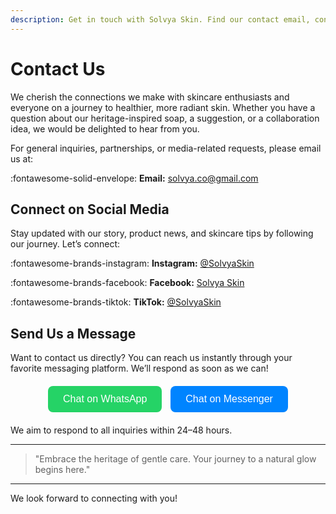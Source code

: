 ```yaml
---
description: Get in touch with Solvya Skin. Find our contact email, connect with us on Instagram and Facebook, or chat directly via WhatsApp and Messenger for inquiries. We're based in the Philippines and ready to help.
---
```

# Contact Us

We cherish the connections we make with skincare enthusiasts and everyone on a journey to healthier, more radiant skin. Whether you have a question about our heritage-inspired soap, a suggestion, or a collaboration idea, we would be delighted to hear from you.

For general inquiries, partnerships, or media-related requests, please email us at:

 :fontawesome-solid-envelope: **Email:** [solvya.co@gmail.com](mailto:solvya.co@gmail.com)

## Connect on Social Media

Stay updated with our story, product news, and skincare tips by following our journey. Let’s connect:

:fontawesome-brands-instagram: **Instagram:** [@SolvyaSkin](https://instagram.com/livesolvya)

:fontawesome-brands-facebook: **Facebook:** [Solvya Skin](https://www.facebook.com/solvyaskin)

:fontawesome-brands-tiktok: **TikTok:** [@SolvyaSkin](https://tiktok.com/@SolvyaSkin)


## Send Us a Message

Want to contact us directly? You can reach us instantly through your favorite messaging platform. We’ll respond as soon as we can!

<div style="text-align: center; margin-top: 20px; margin-bottom: 20px;">

  <a href="https://wa.me/+639766639354?text=Hello,%20I'm%20interested%20in%20Solvya%20Skin%20products!" target="_blank" style="text-decoration: none; margin: 0 5px;">
    <button style="padding: 12px 24px; background-color: #25D366; color: white; border: none; border-radius: 8px; font-size: 16px; cursor: pointer;">
      <i class="fab fa-whatsapp"></i> Chat on WhatsApp
    </button>
  </a>

  <a href="https://m.me/solvyaskin" target="_blank" style="text-decoration: none; margin: 0 5px;">
    <button style="padding: 12px 24px; background-color: #0084FF; color: white; border: none; border-radius: 8px; font-size: 16px; cursor: pointer;">
      <i class="fab fa-facebook-messenger"></i> Chat on Messenger
    </button>
  </a>

</div>

We aim to respond to all inquiries within 24–48 hours.

---

> "Embrace the heritage of gentle care. Your journey to a natural glow begins here."

---

We look forward to connecting with you!

